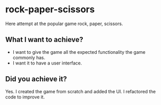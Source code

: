 # rock-paper-scissors

Here attempt at the popular game rock, paper, scissors.

## What I want to achieve?
* I want to give the game all the expected functionality the game commonly has.
* I want it to have a user interface.

## Did you achieve it? 
Yes. I created the game from scratch and added the UI.
I refactored the code to improve it.


  
